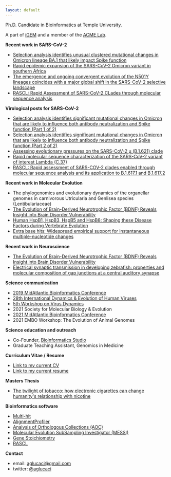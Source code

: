 ```yaml
---
layout: default
---
```


Ph.D. Candidate in Bioinformatics at Temple University. 

A part of [iGEM](https://igem.temple.edu/) and a member of the [ACME Lab](http://lab.hyphy.org/).

**Recent work in SARS-CoV-2**
*  [Selection analysis identifies unusual clustered mutational changes in Omicron lineage BA.1 that likely impact Spike function](https://academic.oup.com/mbe/advance-article/doi/10.1093/molbev/msac061/6553617)
*  [Rapid epidemic expansion of the SARS-CoV-2 Omicron variant in southern Africa](https://ceri.africa/publication/?token=369)
*  [The emergence and ongoing convergent evolution of the N501Y lineages coincides with a major global shift in the SARS-CoV-2 selective landscape](https://www.cell.com/cell/fulltext/S0092-8674(21)01050-3)
*  [RASCL: Rapid Assessment of SARS-CoV-2 CLades through molecular sequence analysis](https://www.biorxiv.org/content/10.1101/2022.01.15.476448v1)

**Virological posts for SARS-CoV-2**
*  [Selection analysis identifies significant mutational changes in Omicron that are likely to influence both antibody neutralization and Spike function (Part 1 of 2)](https://virological.org/t/selection-analysis-identifies-significant-mutational-changes-in-omicron-that-are-likely-to-influence-both-antibody-neutralization-and-spike-function-part-1-of-2/771)
*  [Selection analysis identifies significant mutational changes in Omicron that are likely to influence both antibody neutralization and Spike function (Part 2 of 2)](https://virological.org/t/selection-analysis-identifies-significant-mutational-changes-in-omicron-that-are-likely-to-influence-both-antibody-neutralization-and-spike-function-part-2-of-2/772)
*  [Assessing evolutionary pressures on the SARS-CoV-2 μ (B.1.621) clade](https://virological.org/t/assessing-evolutionary-pressures-on-the-sars-cov-2-mu-b-1-621-clade/760)
*  [Rapid molecular sequence characterization of the SARS-CoV-2 variant of interest Lambda (C.37)](https://virological.org/t/rapid-molecular-sequence-characterization-of-the-sars-cov-2-variant-of-interest-lambda-c-37/752)
*  [RASCL: Rapid assessment of SARS-COV-2 clades enabled through molecular sequence analysis and its application to B.1.617.1 and B.1.617.2](https://virological.org/t/rascl-rapid-assessment-of-sars-cov-2-clades-enabled-through-molecular-sequence-analysis-and-its-application-to-b-1-617-1-and-b-1-617-2/709)

**Recent work in Molecular Evolution**
*    The phylogenomics and evolutionary dynamics of the organellar genomes in carnivorous Utricularia and Genlisea species (Lentibulariaceae)
*    [The Evolution of Brain-Derived Neurotrophic Factor (BDNF) Reveals Insight into Brain Disorder Vulnerability](https://www.biorxiv.org/content/10.1101/2022.01.21.477254v1)
*  [Human HspB1, HspB3, HspB5 and HspB8: Shaping these Disease Factors during Vertebrate Evolution](https://www.biorxiv.org/content/10.1101/2022.02.24.481792v1)
*  [Extra base hits: Widespread empirical support for instantaneous multiple-nucleotide changes](https://journals.plos.org/plosone/article?id=10.1371/journal.pone.0248337)

**Recent work in Neuroscience**
*    [The Evolution of Brain-Derived Neurotrophic Factor (BDNF) Reveals Insight into Brain Disorder Vulnerability](https://www.biorxiv.org/content/10.1101/2022.01.21.477254v1)
*    [Electrical synaptic transmission in developing zebrafish: properties and molecular composition of gap junctions at a central auditory synapse](https://journals.physiology.org/doi/full/10.1152/jn.00397.2014)

**Science communication**
* [2019 MidAtlantic Bioinformatics Conference](https://aglucaci.github.io/Resume/MH_Poster.pptx.pdf)
* [28th International Dynamics & Evolution of Human Viruses](https://docs.google.com/presentation/d/18Nd-Lhy-vwYlWO9F-jEl4stRMlTVjYjT7NBPghigS6I/present?slide=id.p)
* [5th Workshop on Virus Dynamics](https://aglucaci.github.io/Resume/AGL_5thWorkshopOnVirusDynamics.pdf)
* 2021 Society for Molecular Biology & Evolution
* [2021 MidAtlantic Bioinformatics Conference](https://aglucaci.github.io/Resume/AGL_5thWorkshopOnVirusDynamics.pdf)
* 2021 EMBO Workshop: The Evolution of Animal Genomes

**Science education and outreach**
* Co-Founder, [Bioinformatics Studio](https://tubioinfostudio.github.io/)
* Graduate Teaching Assistant, Genomics in Medicine 

**Curriculum Vitae / Resume**
*   [Link to my current CV](Resume/CV_AGL_2022.pdf)
*   [Link to my current resume](Resume/RESUME_AGL_2022.pdf)

**Masters Thesis**
*   [The twilight of tobacco: how electronic cigarettes can change humanity's relationship with nicotine](https://drive.google.com/file/d/1t12NHLDER5Qxk8LCIBVqvUzTRKg-l8CM/view?usp=sharing)

**Bioinformatics software**
*   [Multi-hit](https://www.datamonkey.org/multihit)
*   [AlignmentProfiler](https://colab.research.google.com/drive/1kOemj6hyH4tKmo_fcztoG95ipv3iovxP?usp=sharing)
*   [Analysis of Orthologous Collections (AOC)](https://github.com/aglucaci/AnalysisOfOrthologousCollections)
*   [Molecular Evolution SubSampling Investigator (MESSI)](https://github.com/aglucaci/SubsamplingSequences)
*   [Gene Stoichiometry](https://github.com/veg/hyphy-examples/tree/master/gene_stoichiometry)
*   [RASCL](https://github.com/veg/RASCL)

**Contact**
*   email: [aglucaci@gmail.com](mailto:aglucaci@gmail.com)
*   twitter: [@aglucaci](https://twitter.com/aglucaci)

